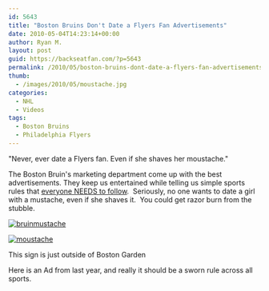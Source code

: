 ```yaml
---
id: 5643
title: "Boston Bruins Don't Date a Flyers Fan Advertisements"
date: 2010-05-04T14:23:14+00:00
author: Ryan M.
layout: post
guid: https://backseatfan.com/?p=5643
permalink: /2010/05/boston-bruins-dont-date-a-flyers-fan-advertisements/
thumb:
  - /images/2010/05/moustache.jpg
categories:
  - NHL
  - Videos
tags:
  - Boston Bruins
  - Philadelphia Flyers
---
```


<div class="entry">
  <p>
    "Never, ever date a Flyers fan. Even if she shaves her moustache."
  </p>

  <p>
    The Boston Bruin's marketing department come up with the best advertisements. They keep us entertained while telling us simple sports rules that <a href="https://www.youtube.com/watch?v=HwchenZolCE">everyone NEEDS to follow</a>.  Seriously, no one wants to date a girl with a mustache, even if she shaves it.  You could get razor burn from the stubble.
  </p>

  <p>
    <a href="/images/2010/05/bruinmustache.jpeg"><img class="size-full wp-image-5641 alignnone" title="bruinmustache" src="/images/2010/05/bruinmustache.jpeg" alt="bruinmustache" width="320" height="240" srcset="/images/2010/05/bruinmustache.jpeg 320w, /images/2010/05/bruinmustache-300x225.jpeg 300w" sizes="(max-width: 320px) 100vw, 320px" /></a>
  </p>

  <p>
    <a href="/images/2010/05/moustache.jpg"><img class="size-full wp-image-5642 alignnone" title="moustache" src="/images/2010/05/moustache.jpg" alt="moustache" width="525" height="332" srcset="/images/2010/05/moustache.jpg 525w, /images/2010/05/moustache-300x189.jpg 300w" sizes="(max-width: 525px) 100vw, 525px" /></a>
  </p>

  <p>
    This sign is just outside of Boston Garden
  </p>

  <p>
    Here is an Ad from last year, and really it should be a sworn rule across all sports.<br />
  </p>
</div>
